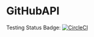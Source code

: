 # GitHubAPI
Testing Status Badge: [![CircleCI](https://dl.circleci.com/status-badge/img/circleci/QBrfKadDHsAgQmvvyefecd/KFrc2L1wbtwvtEjLu1Kdbu/tree/main.svg?style=svg)](https://dl.circleci.com/status-badge/redirect/circleci/QBrfKadDHsAgQmvvyefecd/KFrc2L1wbtwvtEjLu1Kdbu/tree/main)